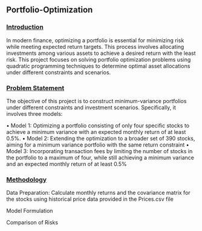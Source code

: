 ## Portfolio-Optimization

### <ins> Introduction
In modern finance, optimizing a portfolio is essential for minimizing risk while meeting expected return targets. This process involves allocating investments among various assets to achieve a desired return with the least risk. This project focuses on solving portfolio optimization problems using quadratic programming techniques to determine optimal asset allocations under different constraints and scenarios.

### <ins> Problem Statement
The objective of this project is to construct minimum-variance portfolios under different constraints and investment scenarios. Specifically, it involves three models:

• Model 1: Optimizing a portfolio consisting of only four specific stocks to achieve a minimum variance with an expected monthly return of at least 0.5%.
• Model 2: Extending the optimization to a broader set of 390 stocks, aiming for a minimum variance portfolio with the same return constraint
• Model 3: Incorporating transaction fees by limiting the number of stocks in the portfolio to a maximum of four, while still achieving a minimum variance and an expected monthly return of at least 0.5%

### <ins> Methodology
Data Preparation: Calculate monthly returns and the covariance matrix for the stocks using historical price data provided in the Prices.csv file

Model Formulation

Comparison of Risks
